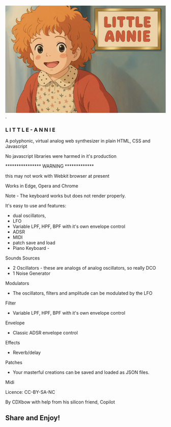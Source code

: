 
![Example Image](little-annie.jpg).

### L I T T L E -  A N N I E

A polyphonic, virtual analog web synthesizer in plain HTML, CSS and Javascript

No javascript libraries were harmed in it's production

**************** WARNING *************

this may not work with Webkit browser at present

Works in Edge, Opera and Chrome 

Note - The keyboard works but does not render properly.


It's easy to use and features: 
- dual oscillators, 
- LFO
- Variable LPF, HPF, BPF with it's own envelope control
- ADSR
- MIDI
- patch save and load 
- Piano Keyboard - 


Sounds Sources

- 2 Oscillators - these are analogs of analog oscillators, so really DCO
- 1 Noise Generator

Modulators

- The oscillators, filters and amplitude can be modulated by the LFO

Filter

- Variable LPF, HPF, BPF with it's own envelope control

Envelope

- Classic ADSR envelope control

Effects
- Reverb/delay

Patches
- Your masterful creations can be saved and loaded as JSON files.

Midi

Licence: CC-BY-SA-NC

By  CDXbow with help from his silicon friend, Copilot

## Share and Enjoy!
